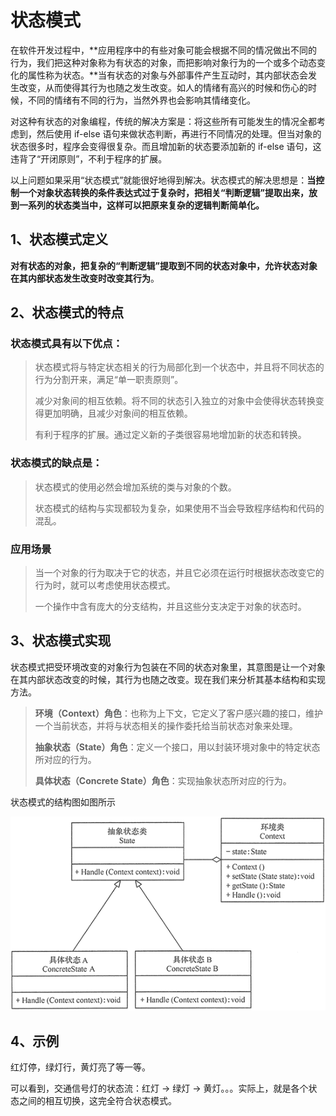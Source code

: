 # 状态模式

在软件开发过程中，**应用程序中的有些对象可能会根据不同的情况做出不同的行为，我们把这种对象称为有状态的对象，而把影响对象行为的一个或多个动态变化的属性称为状态。**当有状态的对象与外部事件产生互动时，其内部状态会发生改变，从而使得其行为也随之发生改变。如人的情绪有高兴的时候和伤心的时候，不同的情绪有不同的行为，当然外界也会影响其情绪变化。

对这种有状态的对象编程，传统的解决方案是：将这些所有可能发生的情况全都考虑到，然后使用 if-else 语句来做状态判断，再进行不同情况的处理。但当对象的状态很多时，程序会变得很复杂。而且增加新的状态要添加新的 if-else 语句，这违背了“开闭原则”，不利于程序的扩展。

以上问题如果采用“状态模式”就能很好地得到解决。状态模式的解决思想是：**当控制一个对象状态转换的条件表达式过于复杂时，把相关“判断逻辑”提取出来，放到一系列的状态类当中，这样可以把原来复杂的逻辑判断简单化。**

## 1、状态模式定义

**对有状态的对象，把复杂的“判断逻辑”提取到不同的状态对象中，允许状态对象在其内部状态发生改变时改变其行为**。

## 2、状态模式的特点

### 状态模式具有以下优点：

> 状态模式将与特定状态相关的行为局部化到一个状态中，并且将不同状态的行为分割开来，满足“单一职责原则”。
> 
> 减少对象间的相互依赖。将不同的状态引入独立的对象中会使得状态转换变得更加明确，且减少对象间的相互依赖。
> 
> 有利于程序的扩展。通过定义新的子类很容易地增加新的状态和转换。
> 

### 状态模式的缺点是：

> 状态模式的使用必然会增加系统的类与对象的个数。
>
> 状态模式的结构与实现都较为复杂，如果使用不当会导致程序结构和代码的混乱。
> 

### 应用场景

> 当一个对象的行为取决于它的状态，并且它必须在运行时根据状态改变它的行为时，就可以考虑使用状态模式。
>
> 一个操作中含有庞大的分支结构，并且这些分支决定于对象的状态时。
>

## 3、状态模式实现

状态模式把受环境改变的对象行为包装在不同的状态对象里，其意图是让一个对象在其内部状态改变的时候，其行为也随之改变。现在我们来分析其基本结构和实现方法。

> **环境（Context）角色**：也称为上下文，它定义了客户感兴趣的接口，维护一个当前状态，并将与状态相关的操作委托给当前状态对象来处理。
> 
> **抽象状态（State）角色**：定义一个接口，用以封装环境对象中的特定状态所对应的行为。
>
> **具体状态（Concrete State）角色**：实现抽象状态所对应的行为。
>

状态模式的结构图如图所示

![状态模式](../illustration/17_1_UML.png)

## 4、示例

红灯停，绿灯行，黄灯亮了等一等。

可以看到，交通信号灯的状态流：红灯 -> 绿灯 -> 黄灯。。。实际上，就是各个状态之间的相互切换，这完全符合状态模式。
